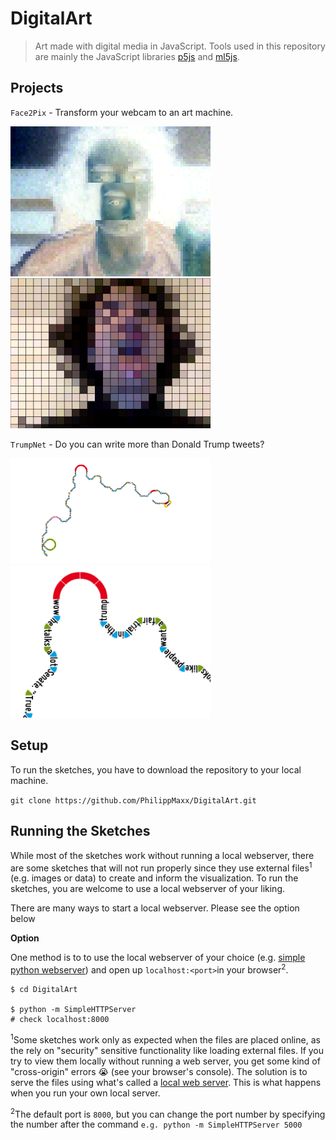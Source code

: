 DigitalArt
==================
>Art made with digital media in JavaScript. Tools used in this repository are mainly the JavaScript libraries [p5js](https://p5js.org) and [ml5js](https://ml5js.org).

Projects
--------------------

`Face2Pix` - Transform your webcam to an art machine.

<img src="/Face2Pix/images/example1.png" width="320"> <img src="/Face2Pix/images/example2.png" width="320">

`TrumpNet` - Do you can write more than Donald Trump tweets?

<img src="/TrumpNet/images/example1.png" width="320"> <img src="/TrumpNet/images/example2.png" width="320">

Setup
--------------------

To run the sketches, you have to download the repository to your local machine.

`git clone https://github.com/PhilippMaxx/DigitalArt.git`

Running the Sketches
--------------------

While most of the sketches work without running a local webserver, there are some sketches that will not run properly since they use external files<sup>1</sup> (e.g. images or data) to create and inform the visualization. To run the sketches, you are welcome to use a local webserver of your liking.

There are many ways to start a local webserver. Please see the option below

**Option**

One method is to to use the local webserver of your choice (e.g. [simple python webserver](https://developer.mozilla.org/en-US/docs/Learn/Common_questions/set_up_a_local_testing_server)) and open up `localhost:<port>`in your browser<sup>2</sup>.

```
$ cd DigitalArt

$ python -m SimpleHTTPServer
# check localhost:8000
```

<sup>1</sup>Some sketches work only as expected when the files are placed online, as the rely on "security" sensitive functionality like loading external files. If you try to view them locally without running a web server, you get some kind of "cross-origin" errors 😭 (see your browser's console). The solution is to serve the files using what's called a [local web server](https://github.com/processing/p5.js/wiki/Local-server). This is what happens when you run your own local server.

<sup>2</sup>The default port is `8000`, but you can change the port number by specifying the number after the command `e.g. python -m SimpleHTTPServer 5000`
